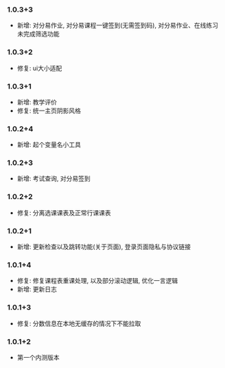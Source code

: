 ### 1.0.3+3
- 新增: 对分易作业, 对分易课程一键签到(无需签到码), 对分易作业、在线练习未完成筛选功能

### 1.0.3+2
- 修复: ui大小适配

### 1.0.3+1
- 新增: 教学评价
- 修复: 统一主页阴影风格

### 1.0.2+4
- 新增: 起个变量名小工具

### 1.0.2+3
- 新增: 考试查询, 对分易签到

### 1.0.2+2
- 修复: 分离选课课表及正常行课课表

### 1.0.2+1
- 新增: 更新检查以及跳转功能(关于页面), 登录页面隐私与协议链接

### 1.0.1+4
- 修复: 修复课程表重课处理, 以及部分滚动逻辑, 优化一言逻辑
- 新增: 更新日志 

### 1.0.1+3
- 修复: 分数信息在本地无缓存的情况下不能拉取

### 1.0.1+2
- 第一个内测版本